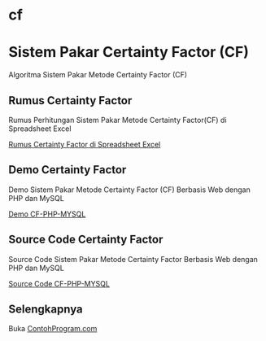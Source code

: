 # cf
Sistem Pakar Certainty Factor (CF)
==================================

Algoritma Sistem Pakar Metode Certainty Factor (CF)

Rumus Certainty Factor 
----------------------

Rumus Perhitungan Sistem Pakar Metode Certainty Factor(CF) di Spreadsheet Excel

[Rumus Certainty Factor di Spreadsheet Excel](http://contohprogram.com/sistem-pakar-certainty-factor-cf.xls) 

Demo Certainty Factor
---------------------

Demo Sistem Pakar Metode Certainty Factor (CF) Berbasis Web dengan PHP dan MySQL

[Demo CF-PHP-MYSQL](http://contohprogram.com/demo/cf-php) 

Source Code Certainty Factor 
----------------------------

Source Code Sistem Pakar Metode Certainty Factor Berbasis Web dengan PHP dan MySQL

[Source Code CF-PHP-MYSQL](http://contohprogram.com/cf-php-mysql-source-code.php) 

Selengkapnya 
------------

Buka [ContohProgram.com](http://contohprogram.com)


